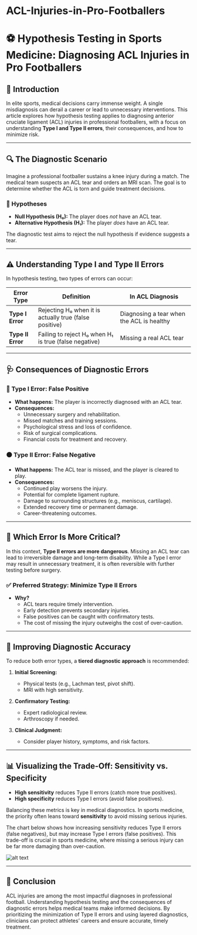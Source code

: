 # ACL-Injuries-in-Pro-Footballers
# ⚽ Hypothesis Testing in Sports Medicine: Diagnosing ACL Injuries in Pro Footballers

## 🧠 Introduction

In elite sports, medical decisions carry immense weight. A single misdiagnosis can derail a career or lead to unnecessary interventions. This article explores how hypothesis testing applies to diagnosing anterior cruciate ligament (ACL) injuries in professional footballers, with a focus on understanding **Type I and Type II errors**, their consequences, and how to minimize risk.

---

## 🔍 The Diagnostic Scenario

Imagine a professional footballer sustains a knee injury during a match. The medical team suspects an ACL tear and orders an MRI scan. The goal is to determine whether the ACL is torn and guide treatment decisions.

### 🎯 Hypotheses

- **Null Hypothesis (H₀):** The player does *not* have an ACL tear.
- **Alternative Hypothesis (H₁):** The player *does* have an ACL tear.

The diagnostic test aims to reject the null hypothesis if evidence suggests a tear.

---

## ⚠️ Understanding Type I and Type II Errors

In hypothesis testing, two types of errors can occur:

| Error Type       | Definition                                                | In ACL Diagnosis                          |
|------------------|------------------------------------------------------------|--------------------------------------------|
| **Type I Error** | Rejecting H₀ when it is actually true (false positive)     | Diagnosing a tear when the ACL is healthy  |
| **Type II Error**| Failing to reject H₀ when H₁ is true (false negative)      | Missing a real ACL tear                    |

---

## 🩺 Consequences of Diagnostic Errors

### 🔴 Type I Error: False Positive

- **What happens:** The player is incorrectly diagnosed with an ACL tear.
- **Consequences:**
  - Unnecessary surgery and rehabilitation.
  - Missed matches and training sessions.
  - Psychological stress and loss of confidence.
  - Risk of surgical complications.
  - Financial costs for treatment and recovery.

### ⚫ Type II Error: False Negative

- **What happens:** The ACL tear is missed, and the player is cleared to play.
- **Consequences:**
  - Continued play worsens the injury.
  - Potential for complete ligament rupture.
  - Damage to surrounding structures (e.g., meniscus, cartilage).
  - Extended recovery time or permanent damage.
  - Career-threatening outcomes.

---

## 🧭 Which Error Is More Critical?

In this context, **Type II errors are more dangerous**. Missing an ACL tear can lead to irreversible damage and long-term disability. While a Type I error may result in unnecessary treatment, it is often reversible with further testing before surgery.

### ✅ Preferred Strategy: Minimize Type II Errors

- **Why?**
  - ACL tears require timely intervention.
  - Early detection prevents secondary injuries.
  - False positives can be caught with confirmatory tests.
  - The cost of missing the injury outweighs the cost of over-caution.

---

## 🧪 Improving Diagnostic Accuracy

To reduce both error types, a **tiered diagnostic approach** is recommended:

1. **Initial Screening:**
   - Physical tests (e.g., Lachman test, pivot shift).
   - MRI with high sensitivity.

2. **Confirmatory Testing:**
   - Expert radiological review.
   - Arthroscopy if needed.

3. **Clinical Judgment:**
   - Consider player history, symptoms, and risk factors.

---

## 📊 Visualizing the Trade-Off: Sensitivity vs. Specificity

- **High sensitivity** reduces Type II errors (catch more true positives).
- **High specificity** reduces Type I errors (avoid false positives).

Balancing these metrics is key in medical diagnostics. In sports medicine, the priority often leans toward **sensitivity** to avoid missing serious injuries.

The chart below shows how increasing sensitivity reduces Type II errors (false negatives), but may increase Type I errors (false positives). This trade-off is crucial in sports medicine, where missing a serious injury can be far more damaging than over-caution.

![alt text](image.png)

---

## 🏁 Conclusion

ACL injuries are among the most impactful diagnoses in professional football. Understanding hypothesis testing and the consequences of diagnostic errors helps medical teams make informed decisions. By prioritizing the minimization of Type II errors and using layered diagnostics, clinicians can protect athletes’ careers and ensure accurate, timely treatment.

